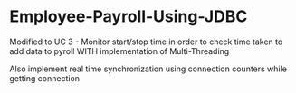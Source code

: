 # Employee-Payroll-Using-JDBC

Modified to UC 3 - Monitor start/stop time in order to check time taken to add data to pyroll WITH implementation of Multi-Threading

Also implement real time synchronization using connection counters while getting connection